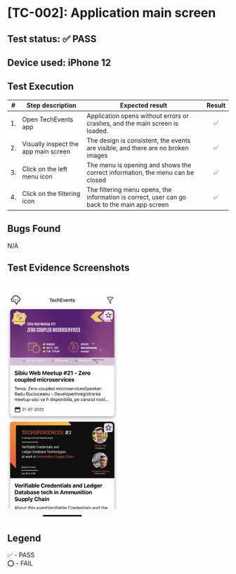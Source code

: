# [TC-002]: Application main screen

## Test status: ✅ PASS

## Device used: iPhone 12

## Test Execution

| #  | Step description                     | Expected result                                                                               | Result |
|----|--------------------------------------|-----------------------------------------------------------------------------------------------|:------:|
| 1. | Open TechEvents app                  | Application opens without errors or crashes, and the main screen is loaded.                   | ✅  |
| 2. | Visually inspect the app main screen | The design is consistent, the events are visible, and there are no broken images              | ✅  |
| 3. | Click on the left menu icon          | The menu is opening and shows the correct information, the menu can be closed                 | ✅  |
| 4. | Click on the filtering icon          | The filtering menu opens, the information is correct, user can go back to the main app screen | ✅  |

## Bugs Found

N/A

## Test Evidence Screenshots

[<img src="../test-evidences/test-evidence-TE-002.jpeg" width="250"/>](../test-evidences/test-evidence-TE-002.jpeg)

## Legend

✅ - PASS\
⭕ - FAIL


